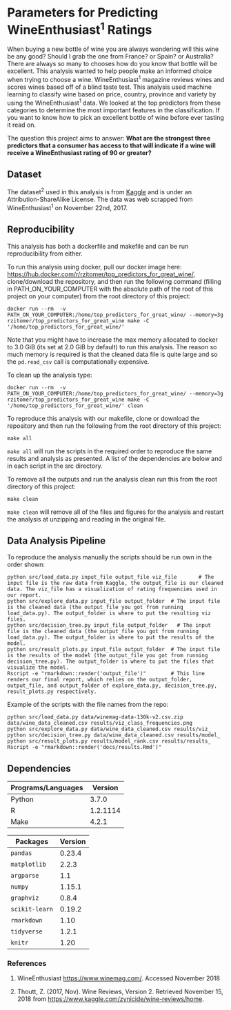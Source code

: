 # Parameters for Predicting WineEnthusiast<sup>1</sup> Ratings

When buying a new bottle of wine you are always wondering will this wine be any good? Should I grab the one from France? or Spain? or Australia? There are always so many to chooses how do you know that bottle will be excellent. This analysis wanted to help people make an informed choice when trying to choose a wine. WineEnthusiast<sup>1</sup> magazine reviews wines and scores wines based off of a blind taste test. This analysis used machine learning to classify wine based on price, country, province and variety by using the WineEnthusiast<sup>1</sup> data. We looked at the top predictors from these categories to determine the most important features in the classification. If you want to know how to pick an excellent bottle of wine before ever tasting it read on.

The question this project aims to answer: **What are the strongest three predictors that a consumer has access to that will indicate if a wine will receive a WineEnthusiast rating of 90 or greater?**

## Dataset

The dataset<sup>2</sup> used in this analysis is from [Kaggle](https://www.kaggle.com/zynicide/wine-reviews/home) and is under an Attribution-ShareAlike License. The data was web scrapped from WineEnthusiast<sup>1</sup> on November 22nd, 2017.

## Reproducibility

This analysis has both a dockerfile and makefile and can be run reproducibility from either.

To run this analysis using docker, pull our docker image here: https://hub.docker.com/r/rzitomer/top_predictors_for_great_wine/, clone/download the repository, and then run the following command (filling in PATH_ON_YOUR_COMPUTER with the absolute path of the root of this project on your computer) from the root directory of this project:
```{bash}
docker run --rm  -v PATH_ON_YOUR_COMPUTER:/home/top_predictors_for_great_wine/ --memory=3g rzitomer/top_predictors_for_great_wine make -C '/home/top_predictors_for_great_wine/'
```

Note that you might have to increase the max memory allocated to docker to 3.0 GiB (its set at 2.0 GiB by default) to run this analysis. The reason so much memory is required is that the cleaned data file is quite large and so the `pd.read_csv` call is computationally expensive.

To clean up the analysis type:
```{bash}
docker run --rm  -v PATH_ON_YOUR_COMPUTER:/home/top_predictors_for_great_wine/ --memory=3g rzitomer/top_predictors_for_great_wine make -C '/home/top_predictors_for_great_wine/' clean
```

To reproduce this analysis with our makefile, clone or download the repository and then run the following from the root directory of this project:
```{bash}
make all
```
`make all` will run the scripts in the required order to reproduce the same results and analysis as presented. A list of the dependencies are below and in each script in the src directory.

To remove all the outputs and run the analysis clean run this from the root directory of this project:
```{bash}
make clean
```
`make clean` will remove all of the files and figures for the analysis and restart the analysis at unzipping and reading in the original file.


## Data Analysis Pipeline

To reproduce the analysis manually the scripts should be run own in the order shown:
```{bash}
python src/load_data.py input_file output_file viz_file       # The input file is the raw data from Kaggle, the output_file is our cleaned data. The viz_file has a visualization of rating frequencies used in our report.
python src/explore_data.py input_file output_folder  # The input file is the cleaned data (the output_file you got from running load_data.py). The output_folder is where to put the resulting viz files.
python src/decision_tree.py input_file output_folder   # The input file is the cleaned data (the output_file you got from running load_data.py). The output_folder is where to put the results of the model.  
python src/result_plots.py input_file output_folder  # The input file is the results of the model (the output_file you got from running decision_tree.py). The output_folder is where to put the files that visualize the model.
Rscript -e "rmarkdown::render('output_file')"        # This line renders our final report, which relies on the output_folder, output_file, and output_folder of explore_data.py, decision_tree.py, result_plots.py respectively.
```
Example of the scripts with the file names from the repo:    

```{bash}
python src/load_data.py data/winemag-data-130k-v2.csv.zip data/wine_data_cleaned.csv results/viz_class_frequencies.png
python src/explore_data.py data/wine_data_cleaned.csv results/viz_    
python src/decision_tree.py data/wine_data_cleaned.csv results/model_    
python src/result_plots.py results/model_rank.csv results/results_     
Rscript -e "rmarkdown::render('docs/results.Rmd')"     
```

## Dependencies

| Programs/Languages | Version |
|----------| -------- |
| Python | 3.7.0 |
| R | 1.2.1114 |
| Make | 4.2.1 |


| Packages | Version |
|------|--------------|
| `pandas` | 0.23.4 |
| `matplotlib` | 2.2.3 |
| `argparse`  | 1.1 |
| `numpy` | 1.15.1 |
| `graphviz` | 0.8.4 |
| `scikit-learn` | 0.19.2 |
| `rmarkdown` | 1.10 |
| `tidyverse` | 1.2.1 |
| `knitr` | 1.20 |


### References

1. WineEnthusiast https://www.winemag.com/. Accessed November 2018

2. Thoutt, Z. (2017, Nov). Wine Reviews, Version 2. Retrieved November 15, 2018 from https://www.kaggle.com/zynicide/wine-reviews/home.
